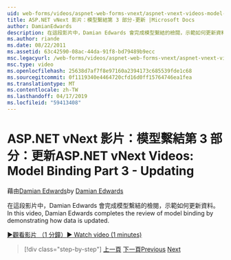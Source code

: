 ```yaml
---
uid: web-forms/videos/aspnet-web-forms-vnext/aspnet-vnext-videos-model-binding-part-3-updating
title: ASP.NET vNext 影片：模型繫結第 3 部分-更新 |Microsoft Docs
author: DamianEdwards
description: 在這段影片中，Damian Edwards 會完成模型繫結的檢閱，示範如何更新資料。
ms.author: riande
ms.date: 08/22/2011
ms.assetid: 63c42590-08ac-44da-91f8-bd79489b9ecc
msc.legacyurl: /web-forms/videos/aspnet-web-forms-vnext/aspnet-vnext-videos-model-binding-part-3-updating
msc.type: video
ms.openlocfilehash: 25638d7af7f8e97160a2394173c685539fde1c68
ms.sourcegitcommit: 0f1119340e4464720cfd16d0ff15764746ea1fea
ms.translationtype: MT
ms.contentlocale: zh-TW
ms.lasthandoff: 04/17/2019
ms.locfileid: "59413408"
---
```

# <a name="aspnet-vnext-videos-model-binding-part-3---updating"></a><span data-ttu-id="722a9-103">ASP.NET vNext 影片：模型繫結第 3 部分：更新</span><span class="sxs-lookup"><span data-stu-id="722a9-103">ASP.NET vNext Videos: Model Binding Part 3 - Updating</span></span>

<span data-ttu-id="722a9-104">藉由[Damian Edwards](https://github.com/DamianEdwards)</span><span class="sxs-lookup"><span data-stu-id="722a9-104">by [Damian Edwards](https://github.com/DamianEdwards)</span></span>

<span data-ttu-id="722a9-105">在這段影片中，Damian Edwards 會完成模型繫結的檢閱，示範如何更新資料。</span><span class="sxs-lookup"><span data-stu-id="722a9-105">In this video, Damian Edwards completes the review of model binding by demonstrating how data is updated.</span></span>

[<span data-ttu-id="722a9-106">&#9654;觀看影片 （1 分鐘）</span><span class="sxs-lookup"><span data-stu-id="722a9-106">&#9654; Watch video (1 minutes)</span></span>](https://channel9.msdn.com/Blogs/ASP-NET-Site-Videos/aspnet-vnext-videos-model-binding-part-3-updating)

> [!div class="step-by-step"]
> <span data-ttu-id="722a9-107">[上一頁](aspnet-vnext-videos-model-binding-part-2-filtering.md)
> [下一頁](aspnet-45-web-forms-model-binding.md)</span><span class="sxs-lookup"><span data-stu-id="722a9-107">[Previous](aspnet-vnext-videos-model-binding-part-2-filtering.md)
[Next](aspnet-45-web-forms-model-binding.md)</span></span>
